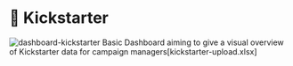 # 🎲 Kickstarter
![dashboard-kickstarter](https://user-images.githubusercontent.com/64336716/141238323-54a86cca-7860-42b8-9814-65139dfe699e.png)
Basic Dashboard aiming to give a visual overview of Kickstarter data for campaign managers[kickstarter-upload.xlsx]
